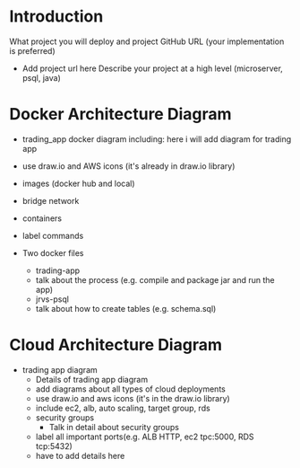 # Introduction
What project you will deploy and project GitHub URL (your implementation is preferred)
- Add project url here
Describe your project at a high level (microserver, psql, java)

# Docker Architecture Diagram
- trading_app docker diagram including:
 here i will add diagram for trading app
 - use draw.io and AWS icons (it's already in draw.io library)
 - images (docker hub and local)
 - bridge network
 - containers
 - label commands

- Two docker files
  - trading-app
   - talk about the process (e.g. compile and package jar and run the app)
  - jrvs-psql
   - talk about how to create tables (e.g. schema.sql)

# Cloud Architecture Diagram
- trading app diagram
  - Details of trading app diagram
  - add diagrams about all types of cloud deployments
  - use draw.io and aws icons (it's in the draw.io library)
  - include ec2, alb, auto scaling, target group, rds
  - security groups
    - Talk in detail about security groups
  - label all important ports(e.g. ALB HTTP, ec2 tpc:5000, RDS tcp:5432)
  - have to add details here
